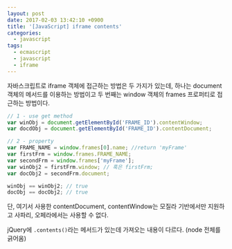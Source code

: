 ```yaml
---
layout: post
date: 2017-02-03 13:42:10 +0900
title: '[JavaScript] iframe contents'
categories:
  - javascript
tags:
  - ecmascript
  - javascript
  - iframe
---
```


자바스크립트로 iframe 객체에 접근하는 방법은 두 가지가 있는데, 하나는 document 객체의 메서드를 이용하는 방법이고 두 번째는 window 객체의 frames 프로퍼티로 접근하는 방법이다.

```js
// 1 - use get method
var winObj = document.getElementById('FRAME_ID').contentWindow;
var docdObj = document.getElementById('FRAME_ID').contentDocument;

// 2 - property
var FRAME_NAME = window.frames[0].name; //return 'myFrame'
var firstFrm = window.frames.FRAME_NAME;
var secondFrm = window.frames['myFrame'];
var winObj2 = firstFrm.window; // 혹은 firstFrm;
var docObj2 = secondFrm.document;

winObj == winObj2; // true
docObj == docObj2; // true
```

단, 여기서 사용한 contentDocument, contentWindow는 모질라 기반에서만 지원하고 사파리, 오페라에서는 사용할 수 없다.

jQuery에 `.contents()`라는 메서드가 있는데 가져오는 내용이 다르다. (node 전체를 긁어옴)
